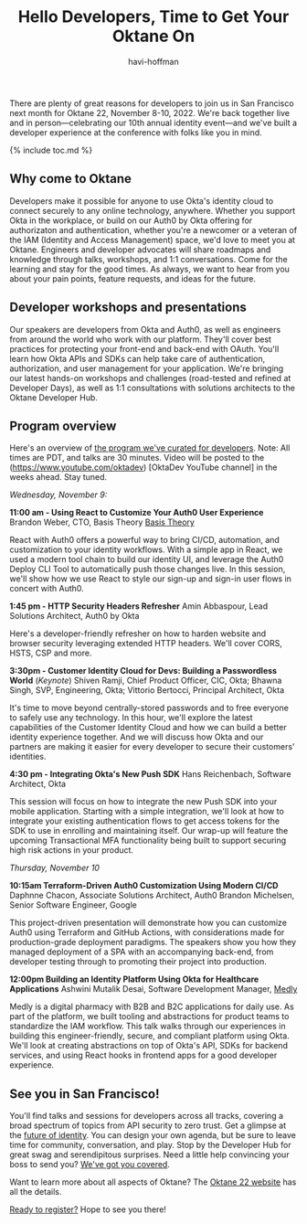 ﻿---
layout: blog_post
title: "Hello Developers, Time to Get Your Oktane On"
author: havi-hoffman
by: advocate
communities: [security] 
description: "Oktane 2022 happens in San Francisco from November 8-10 and we'd love to meet you there at the Developer Hub. We've designed presentations and workshops with developers in mind." 
tags: [announcement, conference] 
tweets: 
- ""
- ""
- ""
image: 
type: awareness
---

There are plenty of great reasons for developers to join us in San Francisco next month for Oktane 22, November 8-10, 2022. We're back together live and in person—celebrating our 10th annual identity event—and we've built a developer experience at the conference with folks like you in mind. 

{% include toc.md %}

## Why come to Oktane 

Developers make it possible for anyone to use Okta's identity cloud to connect securely to any online technology, anywhere. Whether you support Okta in the workplace, or build on our Auth0 by Okta offering for authorizaton and authentication, whether you're a newcomer or a veteran of the IAM (Identity and Access Management) space, we'd love to meet you at Oktane. Engineers and developer advocates will share roadmaps and knowledge through talks, workshops, and 1:1 conversations. Come for the learning and stay for the good times. As always, we want to hear from you about your pain points, feature requests, and ideas for the future. 

## Developer workshops and presentations

Our speakers are developers from Okta and Auth0, as well as engineers from around the world who work with our platform. They'll cover best practices for protecting your front-end and back-end with OAuth. You'll learn how Okta APIs and SDKs can help take care of authentication, authorization, and user management for your application. We're bringing our latest hands-on workshops and challenges (road-tested and refined at Developer Days), as well as 1:1 consultations with solutions architects to the Oktane Developer Hub. 

## Program overview 

Here's an overview of [the program we've curated for developers](https://www.okta.com/oktane22/agenda/?filters=developer). Note: All times are PDT, and talks are 30 minutes. Video will be posted to the (https://www.youtube.com/oktadev) [OktaDev YouTube channel] in the weeks ahead. Stay tuned.  

*Wednesday, November 9:*

**11:00 am - Using React to Customize Your Auth0 User Experience** 
Brandon Weber, CTO, Basis Theory [Basis Theory](https://basistheory.com/)

React with Auth0 offers a powerful way to bring CI/CD, automation, and customization to your identity workflows. With a simple app in React, we used a modern tool chain to build our identity UI, and leverage the Auth0 Deploy CLI Tool to automatically push those changes live. In this session, we'll show how we use React to style our sign-up and sign-in user flows in concert with Auth0.


**1:45 pm - HTTP Security Headers Refresher**
Amin Abbaspour, Lead Solutions Architect, Auth0 by Okta

Here's a developer-friendly refresher on how to harden website and browser security leveraging extended HTTP headers. We'll cover CORS, HSTS, CSP and more.


**3:30pm - Customer Identity Cloud for Devs: Building a Passwordless World** (*Keynote*)
Shiven Ramji, Chief Product Officer, CIC, Okta; Bhawna Singh, SVP, Engineering, Okta; Vittorio Bertocci, Principal Architect, Okta

It's time to move beyond centrally-stored passwords and to free everyone to safely use any technology. In this hour, we'll explore the latest capabilities of the Customer Identity Cloud and how we can build a better identity experience together. And we will discuss how Okta and our partners are making it easier for every developer to secure their customers' identities. 


**4:30 pm - Integrating Okta's New Push SDK**
Hans Reichenbach, Software Architect, Okta

This session will focus on how to integrate the new Push SDK into your mobile application. Starting with a simple integration, we'll look at how to integrate your existing authentication flows to get access tokens for the SDK to use in enrolling and maintaining itself. Our wrap-up will feature the upcoming Transactional MFA functionality being built to support securing high risk actions in your product.

*Thursday, November 10*

**10:15am Terraform-Driven Auth0 Customization Using Modern CI/CD**
Daphnne Chacon, Associate Solutions Architect, Auth0
Brandon Michelsen, Senior Software Engineer, Google

This project-driven presentation will demonstrate how you can customize Auth0 using Terraform and GitHub Actions, with considerations made for production-grade deployment paradigms. The speakers show you how they managed deployment of a SPA with an accompanying back-end, from developer testing through to promoting their project into production.

**12:00pm Building an Identity Platform Using Okta for Healthcare Applications**
Ashwini Mutalik Desai, Software Development Manager, [Medly](https://medly.com/en-us)

Medly is a digital pharmacy with B2B and B2C applications for daily use. As part of the platform, we built tooling and abstractions for product teams to standardize the IAM workflow. This talk walks through our experiences in building this engineer-friendly, secure, and compliant platform using Okta. We'll look at creating abstractions on top of Okta's API, SDKs for backend services, and using React hooks in frontend apps for a good developer experience. 

## See you in San Francisco! 

You'll find talks and sessions for developers across all tracks, covering a broad spectrum of topics from API security to zero trust. Get a glimpse at the [future of identity](https://www.okta.com/oktane22/agenda/?filters=future-of-identity). You can design your own agenda, but be sure to leave time for community, conversation, and play.  Stop by the Developer Hub for great swag and serendipitous surprises. Need a little help convincing your boss to send you? [We've got you covered](https://www.okta.com/sites/default/files/2022-09/Convince%20your%20boss_0.rtf). 

Want to learn more about all aspects of Oktane? The [Oktane 22 website](https://www.okta.com/oktane22/) has all the details. 

[Ready to register?](https://www.okta.com/oktane22/attendance-options/)  Hope to see you there!

